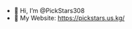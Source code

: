- 👋 Hi, I’m @PickStars308
- 👀 My Website: https://pickstars.us.kg/
<!---
PickStars308/PickStars308 is a ✨ special ✨ repository because its `README.md` (this file) appears on your GitHub profile.
You can click the Preview link to take a look at your changes.
--->
